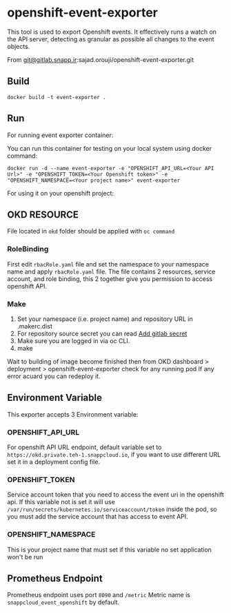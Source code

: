 # openshift-event-exporter

This tool is used to export Openshift events. It effectively runs a watch on
the API server, detecting as granular as possible all changes to the event
objects.

From git@gitlab.snapp.ir:sajad.orouji/openshift-event-exporter.git

## Build

`docker build -t event-exporter .`

## Run
For running event exporter container:

You can run this container for testing on your local system using docker command:

`docker run -d --name event-exporter -e "OPENSHIFT_API_URL=<Your API Url>" -e "OPENSHIFT_TOKEN=<Your Openshift token>" -e "OPENSHIFT_NAMESPACE=<Your project name>" event-exporter`

For using it on your openshift project:
## OKD RESOURCE
File located in `okd` folder should be applied with `oc command`

### RoleBinding
First edit `rbacRole.yaml` file and set the namespace to your namespace name and apply `rbacRole.yaml` file.
The file contains 2 resources, service account, and role binding, this 2 together give you permission to access openshift API.

### Make

1. Set your namespace (i.e. project name) and repository URL in .makerc.dist
2. For repository source secret you can read [Add gitlab secret](http://docs.snappcloud.io/quickstart/ssh-keys.html)
3. Make sure you are logged in via oc CLI.
4. make

Wait to building of image become finished then from OKD dashboard > deployment > openshift-event-exporter check for any running pod
If any error acuard you can redeploy it.

## Environment Variable
This exporter accepts 3 Environment variable:

### OPENSHIFT_API_URL
For openshift API URL endpoint, default variable set to `https://okd.private.teh-1.snappcloud.io`, if you want to use different URL set it in a deployment config file.
### OPENSHIFT_TOKEN
Service account token that you need to access the event uri in the openshift api.
If this variable not is set it will use `/var/run/secrets/kubernetes.io/serviceaccount/token` inside the pod, so you must add the service account that has access to event API.
### OPENSHIFT_NAMESPACE
This is your project name that must set if this variable no set application won't be run

## Prometheus Endpoint

Prometheus endpoint uses port `8090` and `/metric`
Metric name is `snappcloud_event_openshift` by default.
